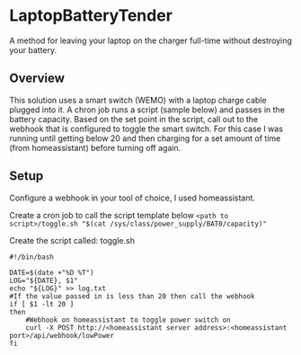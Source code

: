 # LaptopBatteryTender
A method for leaving your laptop on the charger full-time without destroying your battery. 

## Overview
This solution uses a smart switch (WEMO) with a laptop charge cable plugged into it. A chron job runs a script (sample below) and passes in the battery capacity. Based on the set point in the script, call out to the webhook that is configured to toggle the smart switch. For this case I was running until getting below 20 and then charging for a set amount of time (from homeassistant) before turning off again. 

## Setup
Configure a webhook in your tool of choice, I used homeassistant.

Create a cron job to call the script template below
`<path to script>/toggle.sh "$(cat /sys/class/power_supply/BAT0/capacity)"`

Create the script called: toggle.sh

```
#!/bin/bash

DATE=$(date +"%D %T")
LOG="${DATE}, $1"
echo "${LOG}" >> log.txt
#If the value passed in is less than 20 then call the webhook
if [ $1 -lt 20 ]
then
	#Webhook on homeassistant to toggle power switch on
	curl -X POST http://<homeassistant server address>:<homeassistant port>/api/webhook/lowPower
fi
```
